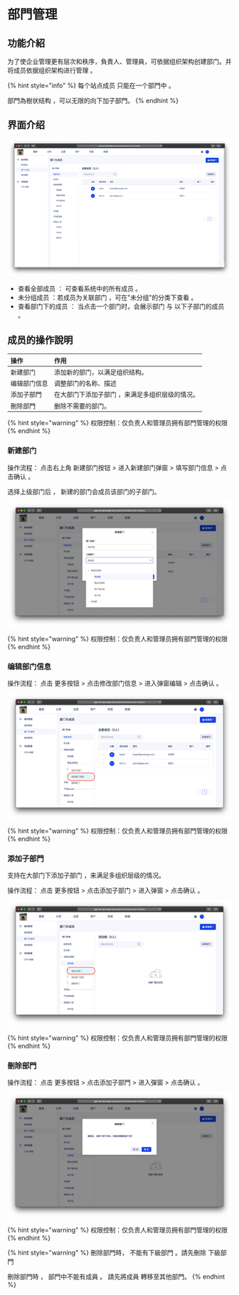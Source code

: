 # 部門管理

## 功能介紹

为了使企业管理更有层次和秩序，負責人、管理員，可依据组织架构创建部门。并将成员依据组织架构进行管理 。 

{% hint style="info" %}
每个站点成员 只能在一个部門中 。

部門為樹状结构 ，可以无限的向下加子部門。
{% endhint %}

## 界面介绍

![](../../.gitbook/assets/ying-mu-jie-tu-20200703-xia-wu-1.45.55.png)

* 查看全部成员  ： 可查看系统中的所有成员 。
* 未分组成员 ：若成员为关联部门 ，可在"未分组"的分类下查看 。‌
* 查看部门下的成员 ： 当点击一个部门时，会展示部门 与 以下子部门的成员 。

## 成员的操作說明 

| 操作 | 作用 |
| :--- | :--- |
| 新建部门 | 添加新的部门，以满足组织结构。 |
| 编辑部门信息 | 调整部门的名称、描述 |
| 添加子部門 | 在大部门下添加子部门 ，来满足多组织层级的情况。 |
| 刪除部門 | 删除不需要的部门。 |

{% hint style="warning" %}
权限控制：仅负责人和管理员拥有部門管理的权限
{% endhint %}

### 

### 新建部门

操作流程： 点击右上角 新建部门按钮  &gt;  进入新建部门弹窗  &gt;  填写部门信息 &gt; 点击确认 。

选择上级部门后 ， 新建的部门会成员该部门的子部门。 

![](../../.gitbook/assets/ying-mu-jie-tu-20200703-xia-wu-1.46.45.png)

{% hint style="warning" %}
权限控制：仅负责人和管理员拥有部門管理的权限
{% endhint %}



### 编辑部门信息

操作流程： 点击 更多按钮 &gt;  点击修改部门信息 &gt; 进入弹窗编辑 &gt; 点击确认 。

![](../../.gitbook/assets/ying-mu-jie-tu-20200703-xia-wu-1.47.12.png)

{% hint style="warning" %}
权限控制：仅负责人和管理员拥有部門管理的权限
{% endhint %}

### 

### 添加子部門

支持在大部门下添加子部门 ，来满足多组织层级的情况。

操作流程： 点击 更多按钮 &gt;  点击添加子部门 &gt; 进入弹窗 &gt; 点击确认 。

![](../../.gitbook/assets/ying-mu-jie-tu-20200703-xia-wu-1.48.15.png)

{% hint style="warning" %}
权限控制：仅负责人和管理员拥有部門管理的权限
{% endhint %}

### 

### 刪除部門

操作流程： 点击 更多按钮 &gt;  点击添加子部門 &gt; 进入彈窗 &gt; 点击确认 。

![](../../.gitbook/assets/ying-mu-jie-tu-20200703-xia-wu-1.48.45.png)

{% hint style="warning" %}
权限控制：仅负责人和管理员拥有部門管理的权限
{% endhint %}

{% hint style="warning" %}
刪除部門時， 不能有下級部門 。請先刪除 下級部門

刪除部門時 ， 部門中不能有成員 。 請先將成員 轉移至其他部門。
{% endhint %}









